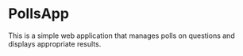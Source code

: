 # PollsApp

This is a simple web application that manages polls on questions and displays appropriate results.
